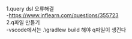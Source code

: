1.query dsl 오류해결  
-https://www.inflearn.com/questions/355723  
2.q파일 만들기  
-vscode에서는   .\gradlew build 해야 q파일이 생긴다  
